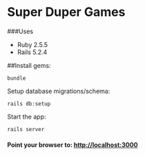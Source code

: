 # Super Duper Games

###Uses

* Ruby 2.5.5
* Rails 5.2.4

##Install gems: 
 
    bundle 
    
 Setup database migrations/schema:
    
    rails db:setup
    
Start the app:

    rails server

#### Point your browser to: [http://localhost:3000](http://localhost:3000)
